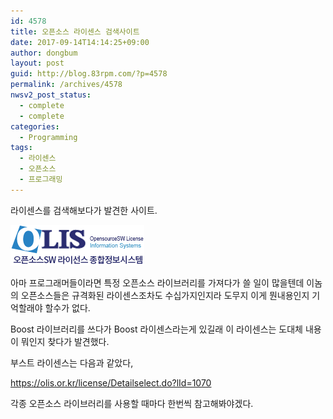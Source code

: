 ```yaml
---
id: 4578
title: 오픈소스 라이센스 검색사이트
date: 2017-09-14T14:14:25+09:00
author: dongbum
layout: post
guid: http://blog.83rpm.com/?p=4578
permalink: /archives/4578
nwsv2_post_status:
  - complete
  - complete
categories:
  - Programming
tags:
  - 라이센스
  - 오픈소스
  - 프로그래밍
---
```

라이센스를 검색해보다가 발견한 사이트.

![](/assets/images/img_logo.png)

아마 프로그래머들이라면 특정 오픈소스 라이브러리를 가져다가 쓸 일이 많을텐데 이놈의 오픈소스들은 규격화된 라이센스조차도 수십가지인지라 도무지 이게 뭔내용인지 기억할래야 할수가 없다.

Boost 라이브러리를 쓰다가 Boost 라이센스라는게 있길래 이 라이센스는 도대체 내용이 뭐인지 찾다가 발견했다.

부스트 라이센스는 다음과 같았다,

<https://olis.or.kr/license/Detailselect.do?lId=1070>

각종 오픈소스 라이브러리를 사용할 때마다 한번씩 참고해봐야겠다.
